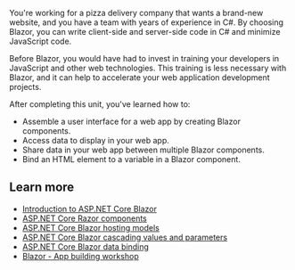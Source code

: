 You're working for a pizza delivery company that wants a brand-new website, and you have a team with years of experience in C#. By choosing Blazor, you can write client-side and server-side code in C# and minimize JavaScript code.

Before Blazor, you would have had to invest in training your developers in JavaScript and other web technologies. This training is less necessary with Blazor, and it can help to accelerate your web application development projects.

After completing this unit, you've learned how to:

- Assemble a user interface for a web app by creating Blazor components.
- Access data to display in your web app.
- Share data in your web app between multiple Blazor components.
- Bind an HTML element to a variable in a Blazor component.

## Learn more

- [Introduction to ASP.NET Core Blazor](/aspnet/core/blazor/)
- [ASP.NET Core Razor components](/aspnet/core/blazor/components/)
- [ASP.NET Core Blazor hosting models](/aspnet/core/blazor/hosting-models)
- [ASP.NET Core Blazor cascading values and parameters](/aspnet/core/blazor/components/cascading-values-and-parameters)
- [ASP.NET Core Blazor data binding](/aspnet/core/blazor/components/data-binding)
- [Blazor - App building workshop](https://github.com/dotnet-presentations/blazor-workshop)
